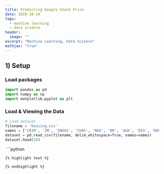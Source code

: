 ```yaml
---
title: Predicting Google Stock Price
date: 2018-10-24
tags: 
  - machine learning
  - data science
header:
  image: ""
excerpt: "Machine Learning, Data Science"
mathjax: "true"
---
```



## 1) Setup
### Load packages
```python
import pandas as pd
import numpy as np
import matplotlib.pyplot as plt
```

### Load & Viewing the Data
```python
# Load dataset
filename = 'housing.csv'
names = ['CRIM', 'ZN', 'INDUS', 'CHAS', 'NOX', 'RM', 'AGE', 'DIS', 'RAD', 'TAX', 'PTRATIO', 'B', 'LSTAT', 'MEDV']
dataset = pd.read_csv(filename, delim_whitespace=True, names=names)
dataset.head(10)
```



<img src="{{ site.url }}{{ site.baseurl }}/images/Google Stock Price/h.png" alt="">
```python

```
{% highlight text %}

{% endhighlight %} 
